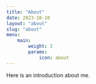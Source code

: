 ```yaml
---
title: "About"
date: 2023-10-10
layout: "about"
slug: "about"
menu:
    main:
        weight: 2
        params: 
            icon: about
---
```


Here is an introduction about me.